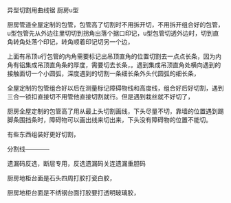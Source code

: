 异型切割用曲线锯
厨房u型


厨房管道全屋定制的包管，包管高了切割时不用拆开切，不用拆开组合好的包管，u型包管先从外边往里切切到拐角出落个据口印记，u型包管切透外边时，切到直角转角处落个印记，转角顺着印记切另一个边，


上面有吊顶u行包管的内角需要标记出吊顶直角的位置切割去一点点长条，因为内角有铝集成吊顶直角条的厚度，需要切去长条，。遇到集成吊顶直角处横向遇到的接触面切一个小圆弧，深度遇到的切割一条细长条外头代圆弧的细长条，

全屋定制的包管组合好以后在测量标记障碍物线和高度线，组合好后好切割，遇到三合一锁扣直接切不用管他直接切割就行。但是遇到栽丝就不好切了，

厨房全屋定制的包管高了用从最上头切割画线，下头尽量不切，靠墙的位置遇到踢脚条围挡条时，障碍物可以画出线来切出来，下头没有障碍物的位置不能切。


有些东西组装好更好切割，


分割线————

遗漏码反选，断层专用，反选遗漏码关连遗漏重胆码




厨房地柜台面是石头四周打胶打瓷白胶，

厨房地柜台面是不绣钢台面打胶要打透明玻璃胶，



